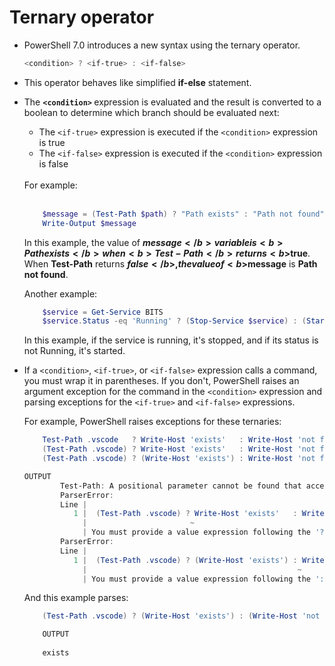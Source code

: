 # Ternary operator

- PowerShell 7.0 introduces a new syntax using the ternary operator.

    ```ps1
    <condition> ? <if-true> : <if-false>
    ```

- This operator behaves like simplified <b>if-else</b> statement.
- The <b> `<condition>` </b> expression is evaluated and the result is converted to a boolean to determine which branch should be evaluated next: 
    
    - The `<if-true>` expression is executed if the `<condition>` expression is true
    - The `<if-false>` expression is executed if the `<condition>` expression is false

    <br/>
    For example: 
    <br/><br/>

    ```ps1
        $message = (Test-Path $path) ? "Path exists" : "Path not found"
        Write-Output $message
    ```

    In this example, the value of <b>$message</b> variable is <b>Path exists</b> when <b>Test-Path</b> returns <b>$true</b>. When <b>Test-Path</b> returns <b>$false</b>, the value of <b>$message</b> is <b>Path not found</b>.

    Another example: 

    ```ps1
        $service = Get-Service BITS
        $service.Status -eq 'Running' ? (Stop-Service $service) : (Start-Service $service)
    ```

    In this example, if the service is running, it's stopped, and if its status is not Running, it's started.


- If a `<condition>`, `<if-true>`, or `<if-false>` expression calls a command, you must wrap it in parentheses. If you don't, PowerShell raises an argument exception for the command in the `<condition>` expression and parsing exceptions for the `<if-true>` and `<if-false>` expressions.

    For example, PowerShell raises exceptions for these ternaries:

    ```ps1
        Test-Path .vscode   ? Write-Host 'exists'   : Write-Host 'not found'
        (Test-Path .vscode) ? Write-Host 'exists'   : Write-Host 'not found'
        (Test-Path .vscode) ? (Write-Host 'exists') : Write-Host 'not found'
    ```

    ```ps1
    OUTPUT
            Test-Path: A positional parameter cannot be found that accepts argument '?'.
            ParserError:
            Line |
               1 |  (Test-Path .vscode) ? Write-Host 'exists'   : Write-Host 'not found'
                 |                       ~
                 | You must provide a value expression following the '?' operator.
            ParserError:
            Line |
               1 |  (Test-Path .vscode) ? (Write-Host 'exists') : Write-Host 'not found'
                 |                                               ~
                 | You must provide a value expression following the ':' operator.
    ```

    And this example parses:

    ```ps1
        (Test-Path .vscode) ? (Write-Host 'exists') : (Write-Host 'not found')
    ```

    ```ps1
        OUTPUT
        
        exists
    ```